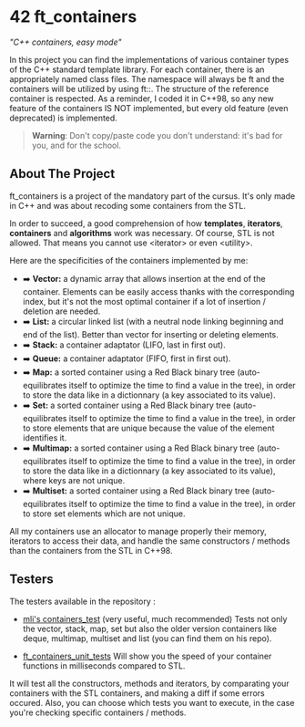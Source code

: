# 42 ft_containers

*"C++ containers, easy mode"*

In this project you can find the implementations of various container types of the C++ standard 
template library. For each container, there is an appropriately named class files.
The namespace will always be ft and the containers will be utilized by using ft::<container>.
The structure of the reference container is respected.
As a reminder, I coded it in C++98, so any new feature of the containers IS NOT
implemented, but every old feature (even deprecated) is implemented.

>  **Warning**: Don't copy/paste code you don't understand: it's bad for you, and for the school.


## About The Project

ft_containers is a project of the mandatory part of the cursus.
It's only made in C++ and was about recoding some containers from the STL.

In order to succeed, a good comprehension of how **templates**, **iterators**, **containers** and 
**algorithms** work was necessary. Of course, STL is not allowed. That means 
you cannot use \<iterator\> or even \<utility\>. 

Here are the specificities of the containers implemented by me:

- :arrow_right: **Vector:** a dynamic array that allows insertion at the end of the container. Elements can be easily access thanks with the corresponding index, but it's not the most optimal container if a lot of insertion / deletion are needed.
- :arrow_right: **List:** a circular linked list (with a neutral node linking beginning and end of the list). Better than vector for inserting or deleting elements.
- :arrow_right: **Stack:** a container adaptator (LIFO, last in first out).
- :arrow_right: **Queue:** a container adaptator (FIFO, first in first out).
- :arrow_right: **Map:** a sorted container using a Red Black binary tree (auto-equilibrates itself to optimize the time to find a value in the tree), in order to store the data like in a dictionnary (a key associated to its value).
- :arrow_right: **Set:** a sorted container using a Red Black binary tree (auto-equilibrates itself to optimize the time to find a value in the tree), in order to store elements that are unique because the value of the element identifies it.
- :arrow_right: **Multimap:** a sorted container using a Red Black binary tree (auto-equilibrates itself to optimize the time to find a value in the tree), in order to store the data like in a dictionnary (a key associated to its value), where keys are not unique.
- :arrow_right: **Multiset:** a sorted container using a Red Black binary tree (auto-equilibrates itself to optimize the time to find a value in the tree), in order to store set elements which are not unique.

All my containers use an allocator to manage properly their memory, iterators to access their data, and handle the same constructors / methods than the containers from the STL in C++98.


## Testers

The testers available in the repository :

- [mli's containers_test](https://github.com/mli42/containers_test) (very useful, much recommended) Tests not only the vector, stack, map, set but also the older version containers like deque, multimap, multiset and list (you can find them on his repo).

- [ft_containers_unit_tests](https://github.com/divinepet/ft_containers-unit-test) Will show you the speed of your container functions in milliseconds compared to STL.

It will test all the constructors, methods and iterators, by comparating your containers with the STL containers, and making a diff if some errors occured.
Also, you can choose which tests you want to execute, in the case you're checking specific containers / methods.
